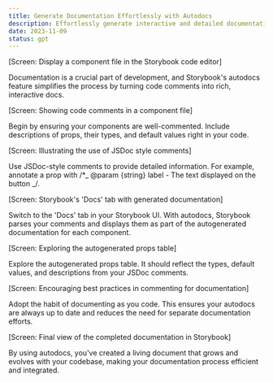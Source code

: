 ```yaml
---
title: Generate Documentation Effortlessly with Autodocs
description: Effortlessly generate interactive and detailed documentation for your components with the `autodocs` tag. Learn how to turn comments and prop definitions into rich, readable docs.
date: 2023-11-09
status: gpt
---
```


[Screen: Display a component file in the Storybook code editor]

Documentation is a crucial part of development, and Storybook's autodocs feature simplifies the process by turning code comments into rich, interactive docs.

[Screen: Showing code comments in a component file]

Begin by ensuring your components are well-commented. Include descriptions of props, their types, and default values right in your code.

[Screen: Illustrating the use of JSDoc style comments]

Use JSDoc-style comments to provide detailed information. For example, annotate a prop with /\*_ @param {string} label - The text displayed on the button _/.

[Screen: Storybook's 'Docs' tab with generated documentation]

Switch to the 'Docs' tab in your Storybook UI. With autodocs, Storybook parses your comments and displays them as part of the autogenerated documentation for each component.

[Screen: Exploring the autogenerated props table]

Explore the autogenerated props table. It should reflect the types, default values, and descriptions from your JSDoc comments.

[Screen: Encouraging best practices in commenting for documentation]

Adopt the habit of documenting as you code. This ensures your autodocs are always up to date and reduces the need for separate documentation efforts.

[Screen: Final view of the completed documentation in Storybook]

By using autodocs, you've created a living document that grows and evolves with your codebase, making your documentation process efficient and integrated.

